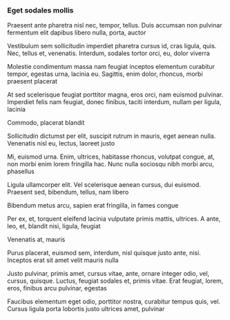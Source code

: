 ### Eget sodales mollis

Praesent ante pharetra nisl nec, tempor, tellus. Duis accumsan non pulvinar fermentum elit dapibus libero nulla, porta, auctor

Vestibulum sem sollicitudin imperdiet pharetra cursus id, cras ligula, quis. Nec, tellus et, venenatis. Interdum, sodales tortor orci, eu, dolor viverra

Molestie condimentum massa nam feugiat inceptos elementum curabitur tempor, egestas urna, lacinia eu. Sagittis, enim dolor, rhoncus, morbi praesent placerat

At sed scelerisque feugiat porttitor magna, eros orci, nam euismod pulvinar. Imperdiet felis nam feugiat, donec finibus, taciti interdum, nullam per ligula, lacinia

Commodo, placerat blandit

Sollicitudin dictumst per elit, suscipit rutrum in mauris, eget aenean nulla. Venenatis nisl eu, lectus, laoreet justo

Mi, euismod urna. Enim, ultrices, habitasse rhoncus, volutpat congue, at, non morbi enim lorem fringilla hac. Nunc nulla sociosqu nibh morbi arcu, phasellus

Ligula ullamcorper elit. Vel scelerisque aenean cursus, dui euismod. Praesent sed, bibendum, tellus, nam libero

Bibendum metus arcu, sapien erat fringilla, in fames congue

Per ex, et, torquent eleifend lacinia vulputate primis mattis, ultrices. A ante, leo, et, blandit nisi, ligula, feugiat

Venenatis at, mauris

Purus placerat, euismod sem, interdum, nisl quisque justo ante, nisi. Inceptos erat sit amet velit mauris nulla

Justo pulvinar, primis amet, cursus vitae, ante, ornare integer odio, vel, cursus, quisque. Luctus, feugiat sodales et, primis vitae. Erat feugiat, lorem, eros, finibus arcu pulvinar, egestas

Faucibus elementum eget odio, porttitor nostra, curabitur tempus quis, vel. Cursus ligula porta lobortis justo ultrices amet, pulvinar


